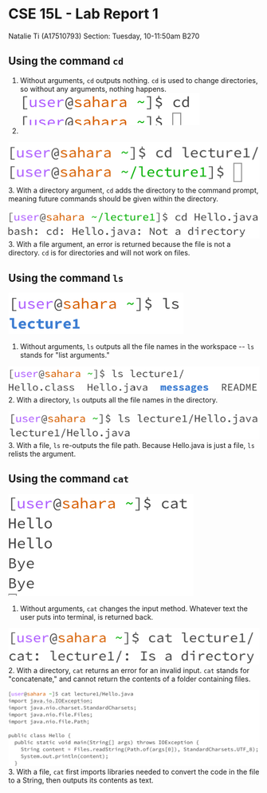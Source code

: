 # CSE 15L - Lab Report 1
Natalie Ti (A17510793)
Section: Tuesday, 10-11:50am B270


## Using the command `cd`

1. Without arguments, `cd` outputs nothing. `cd` is used to change directories, so without any arguments, nothing happens.
   ![cd1](cse15l-lab1-image1.1.png)
2. 
![cd2](cse15l-lab1-image1.2.png)
3. With a directory argument, `cd` adds the directory to the command prompt, meaning future commands should be given within the directory.

![cd3](cse15l-lab1-image1.3.png)
3. With a file argument, an error is returned because the file is not a directory. `cd` is for directories and will not work on files.


## Using the command `ls`

![ls1](cse15l-lab1-image2.1.png)
1. Without arguments, `ls` outputs all the file names in the workspace -- `ls` stands for "list arguments."

![ls2](cse15l-lab1-image2.2.png)
2. With a directory, `ls` outputs all the file names in the directory.

![ls3](cse15l-lab1-image2.3.png)
3. With a file, `ls` re-outputs the file path. Because Hello.java is just a file, `ls` relists the argument. 

## Using the command `cat`

![cat1](cse15l-lab1-image3.1.png)
1. Without arguments, `cat` changes the input method. Whatever text the user puts into terminal, is returned back.

![cat2](cse15l-lab1-image3.2.png)
2. With a directory, `cat` returns an error for an invalid input. `cat` stands for "concatenate," and cannot return the contents of a folder containing files.

![cat3](cse15l-lab1-image3.3.png)
3. With a file, `cat` first imports libraries needed to convert the code in the file to a String, then outputs its contents as text.

